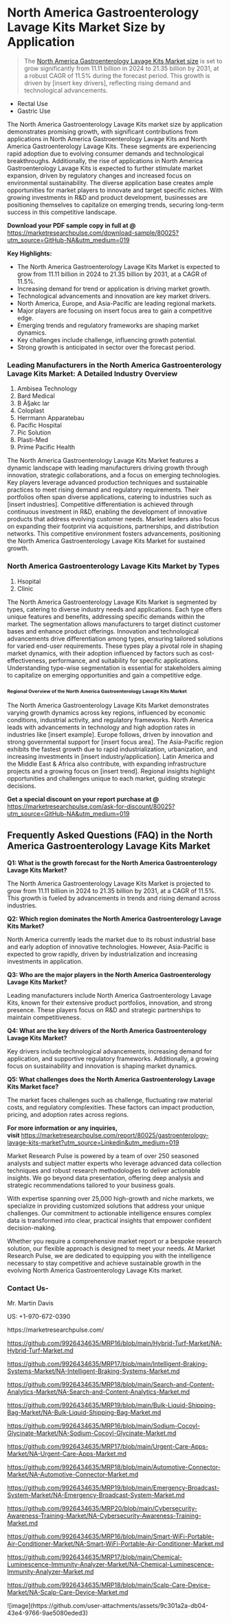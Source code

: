 <h1>North America Gastroenterology Lavage Kits Market&nbsp;Size by Application</h1><blockquote><p>The <a href="https://marketresearchpulse.com/download-sample/80025?utm_source=GitHub-NA&amp;utm_medium=019">North America Gastroenterology Lavage Kits Market size</a> is set to grow significantly from 11.11 billion in 2024 to 21.35 billion by 2031, at a robust CAGR of 11.5% during the forecast period. This growth is driven by [insert key drivers], reflecting rising demand and technological advancements.</p></blockquote><ul><li> Rectal Use<li> Gastric Use</li></ul><p>The North America Gastroenterology Lavage Kits market size by application demonstrates promising growth, with significant contributions from applications in North America Gastroenterology Lavage Kits and North America Gastroenterology Lavage Kits. These segments are experiencing rapid adoption due to evolving consumer demands and technological breakthroughs. Additionally, the rise of applications in North America Gastroenterology Lavage Kits is expected to further stimulate market expansion, driven by regulatory changes and increased focus on environmental sustainability. The diverse application base creates ample opportunities for market players to innovate and target specific niches. With growing investments in R&D and product development, businesses are positioning themselves to capitalize on emerging trends, securing long-term success in this competitive landscape.</p><p><strong>Download your PDF sample copy in full at @ </strong><a href="https://marketresearchpulse.com/download-sample/80025?utm_source=GitHub-NA&amp;utm_medium=019">https://marketresearchpulse.com/download-sample/80025?utm_source=GitHub-NA&amp;utm_medium=019</a></p><p><strong>Key Highlights: </strong></p><ul><li>The North America Gastroenterology Lavage Kits Market is expected to grow from 11.11 billion in 2024 to 21.35 billion by 2031, at a CAGR of 11.5%.</li><li>Increasing demand for trend or application is driving market growth.</li><li>Technological advancements and innovation are key market drivers.</li><li>North America, Europe, and Asia-Pacific are leading regional markets.</li><li>Major players are focusing on insert focus area to gain a competitive edge.</li><li>Emerging trends and regulatory frameworks are shaping market dynamics.</li><li>Key challenges include challenge, influencing growth potential.</li><li>Strong growth is anticipated in sector over the forecast period.</li></ul><h3>Leading Manufacturers in the North America Gastroenterology Lavage Kits Market: A Detailed Industry Overview</h3><ol><li> Ambisea Technology</li><li>Bard Medical</li><li>B Ã§akc lar</li><li>Coloplast</li><li>Herrmann Apparatebau</li><li>Pacific Hospital</li><li>Pic Solution</li><li>Plasti-Med</li><li>Prime Pacific Health</li></ol><div class="flex max-w-full flex-col flex-grow"><div class="min-h-8 text-message flex w-full flex-col items-end gap-2 whitespace-normal break-words [.text-message+&amp;]:mt-5" dir="auto" data-message-author-role="assistant" data-message-id="fd8432e4-4910-450d-b182-61b7bfb0a01f" data-message-model-slug="gpt-4o"><div class="flex w-full flex-col gap-1 empty:hidden first:pt-[3px]"><div class="markdown prose w-full break-words dark:prose-invert light"><p>The North America Gastroenterology Lavage Kits Market features a dynamic landscape with leading manufacturers driving growth through innovation, strategic collaborations, and a focus on emerging technologies. Key players leverage advanced production techniques and sustainable practices to meet rising demand and regulatory requirements. Their portfolios often span diverse applications, catering to industries such as [insert industries]. Competitive differentiation is achieved through continuous investment in R&amp;D, enabling the development of innovative products that address evolving customer needs. Market leaders also focus on expanding their footprint via acquisitions, partnerships, and distribution networks. This competitive environment fosters advancements, positioning the North America Gastroenterology Lavage Kits Market for sustained growth.</p></div></div></div></div><h3>North America Gastroenterology Lavage Kits Market by Types</h3><ol><li> Hsopital<li> Clinic</li></ol><div class="flex max-w-full flex-col flex-grow"><div class="min-h-8 text-message flex w-full flex-col items-end gap-2 whitespace-normal break-words [.text-message+&amp;]:mt-5" dir="auto" data-message-author-role="assistant" data-message-id="084470be-0bb7-4664-bddf-5156b4f41249" data-message-model-slug="gpt-4o-mini"><div class="flex w-full flex-col gap-1 empty:hidden first:pt-[3px]"><div class="markdown prose w-full break-words dark:prose-invert light"><p>The North America Gastroenterology Lavage Kits Market is segmented by types, catering to diverse industry needs and applications. Each type offers unique features and benefits, addressing specific demands within the market. The segmentation allows manufacturers to target distinct customer bases and enhance product offerings. Innovation and technological advancements drive differentiation among types, ensuring tailored solutions for varied end-user requirements. These types play a pivotal role in shaping market dynamics, with their adoption influenced by factors such as cost-effectiveness, performance, and suitability for specific applications. Understanding type-wise segmentation is essential for stakeholders aiming to capitalize on emerging opportunities and gain a competitive edge.</p></div></div></div></div><h3><span style="font-size: 11px;">Regional Overview of the North America Gastroenterology Lavage Kits Market</span></h3><div class="flex max-w-full flex-col flex-grow"><div class="min-h-8 text-message flex w-full flex-col items-end gap-2 whitespace-normal break-words [.text-message+&amp;]:mt-5" dir="auto" data-message-author-role="assistant" data-message-id="e9038762-ce64-4e30-91c9-9bd413514231" data-message-model-slug="gpt-4o-mini"><div class="flex w-full flex-col gap-1 empty:hidden first:pt-[3px]"><div class="markdown prose w-full break-words dark:prose-invert light"><p>The North America Gastroenterology Lavage Kits Market demonstrates varying growth dynamics across key regions, influenced by economic conditions, industrial activity, and regulatory frameworks. North America leads with advancements in technology and high adoption rates in industries like [insert example]. Europe follows, driven by innovation and strong governmental support for [insert focus area]. The Asia-Pacific region exhibits the fastest growth due to rapid industrialization, urbanization, and increasing investments in [insert industry/application]. Latin America and the Middle East &amp; Africa also contribute, with expanding infrastructure projects and a growing focus on [insert trend]. Regional insights highlight opportunities and challenges unique to each market, guiding strategic decisions.</p></div></div></div></div><p><strong>Get a special discount on your report purchase at @ </strong><a href="https://marketresearchpulse.com/ask-for-discount/80025?utm_source=GitHub-NA&amp;utm_medium=019">https://marketresearchpulse.com/ask-for-discount/80025?utm_source=GitHub-NA&amp;utm_medium=019</a></p><h2>Frequently Asked Questions (FAQ) in the North America Gastroenterology Lavage Kits Market</h2><p><strong>Q1: What is the growth forecast for the North America Gastroenterology Lavage Kits Market?</strong></p><p>The North America Gastroenterology Lavage Kits Market is projected to grow from 11.11 billion in 2024 to 21.35 billion by 2031, at a CAGR of 11.5%. This growth is fueled by advancements in trends and rising demand across industries.</p><p><strong>Q2: Which region dominates the North America Gastroenterology Lavage Kits Market?</strong></p><p>North America currently leads the market due to its robust industrial base and early adoption of innovative technologies. However, Asia-Pacific is expected to grow rapidly, driven by industrialization and increasing investments in application.</p><p><strong>Q3: Who are the major players in the North America Gastroenterology Lavage Kits Market?</strong></p><p>Leading manufacturers include North America Gastroenterology Lavage Kits, known for their extensive product portfolios, innovation, and strong presence. These players focus on R&amp;D and strategic partnerships to maintain competitiveness.</p><p><strong>Q4: What are the key drivers of the North America Gastroenterology Lavage Kits Market?</strong></p><p>Key drivers include technological advancements, increasing demand for application, and supportive regulatory frameworks. Additionally, a growing focus on sustainability and innovation is shaping market dynamics.</p><p><strong>Q5: What challenges does the North America Gastroenterology Lavage Kits Market face?</strong></p><p>The market faces challenges such as challenge, fluctuating raw material costs, and regulatory complexities. These factors can impact production, pricing, and adoption rates across regions.</p><p><strong>For more information or any inquiries, visit&nbsp;</strong><a href="https://marketresearchpulse.com/report/80025/gastroenterology-lavage-kits-market?utm_source=Linkedin&utm_medium=019">https://marketresearchpulse.com/report/80025/gastroenterology-lavage-kits-market?utm_source=Linkedin&utm_medium=019</a></p><p>Market Research Pulse is powered by a team of over 250 seasoned analysts and subject matter experts who leverage advanced data collection techniques and robust research methodologies to deliver actionable insights. We go beyond data presentation, offering deep analysis and strategic recommendations tailored to your business goals.</p><p>With expertise spanning over 25,000 high-growth and niche markets, we specialize in providing customized solutions that address your unique challenges. Our commitment to actionable intelligence ensures complex data is transformed into clear, practical insights that empower confident decision-making.</p><p>Whether you require a comprehensive market report or a bespoke research solution, our flexible approach is designed to meet your needs. At Market Research Pulse, we are dedicated to equipping you with the intelligence necessary to stay competitive and achieve sustainable growth in the evolving North America Gastroenterology Lavage Kits market.</p><h3><strong>Contact Us-</strong></h3><p>Mr. Martin Davis</p><p>US: +1-970-672-0390</p><p>https://marketresearchpulse.com/</p><p><a href="https://github.com/9926434635/MRP16/blob/main/Hybrid-Turf-Market/NA-Hybrid-Turf-Market.md">https://github.com/9926434635/MRP16/blob/main/Hybrid-Turf-Market/NA-Hybrid-Turf-Market.md</a></p><p><a href="https://github.com/9926434635/MRP17/blob/main/Intelligent-Braking-Systems-Market/NA-Intelligent-Braking-Systems-Market.md">https://github.com/9926434635/MRP17/blob/main/Intelligent-Braking-Systems-Market/NA-Intelligent-Braking-Systems-Market.md</a></p><p><a href="https://github.com/9926434635/MRP18/blob/main/Search-and-Content-Analytics-Market/NA-Search-and-Content-Analytics-Market.md">https://github.com/9926434635/MRP18/blob/main/Search-and-Content-Analytics-Market/NA-Search-and-Content-Analytics-Market.md</a></p><p><a href="https://github.com/9926434635/MRP19/blob/main/Bulk-Liquid-Shipping-Bag-Market/NA-Bulk-Liquid-Shipping-Bag-Market.md">https://github.com/9926434635/MRP19/blob/main/Bulk-Liquid-Shipping-Bag-Market/NA-Bulk-Liquid-Shipping-Bag-Market.md</a></p><p><a href="https://github.com/9926434635/MRP16/blob/main/Sodium-Cocoyl-Glycinate-Market/NA-Sodium-Cocoyl-Glycinate-Market.md">https://github.com/9926434635/MRP16/blob/main/Sodium-Cocoyl-Glycinate-Market/NA-Sodium-Cocoyl-Glycinate-Market.md</a></p><p><a href="https://github.com/9926434635/MRP17/blob/main/Urgent-Care-Apps-Market/NA-Urgent-Care-Apps-Market.md">https://github.com/9926434635/MRP17/blob/main/Urgent-Care-Apps-Market/NA-Urgent-Care-Apps-Market.md</a></p><p><a href="https://github.com/9926434635/MRP18/blob/main/Automotive-Connector-Market/NA-Automotive-Connector-Market.md">https://github.com/9926434635/MRP18/blob/main/Automotive-Connector-Market/NA-Automotive-Connector-Market.md</a></p><p><a href="https://github.com/9926434635/MRP19/blob/main/Emergency-Broadcast-System-Market/NA-Emergency-Broadcast-System-Market.md">https://github.com/9926434635/MRP19/blob/main/Emergency-Broadcast-System-Market/NA-Emergency-Broadcast-System-Market.md</a></p><p><a href="https://github.com/9926434635/MRP20/blob/main/Cybersecurity-Awareness-Training-Market/NA-Cybersecurity-Awareness-Training-Market.md">https://github.com/9926434635/MRP20/blob/main/Cybersecurity-Awareness-Training-Market/NA-Cybersecurity-Awareness-Training-Market.md</a></p><p><a href="https://github.com/9926434635/MRP16/blob/main/Smart-WiFi-Portable-Air-Conditioner-Market/NA-Smart-WiFi-Portable-Air-Conditioner-Market.md">https://github.com/9926434635/MRP16/blob/main/Smart-WiFi-Portable-Air-Conditioner-Market/NA-Smart-WiFi-Portable-Air-Conditioner-Market.md</a></p><p><a href="https://github.com/9926434635/MRP17/blob/main/Chemical-Luminescence-Immunity-Analyzer-Market/NA-Chemical-Luminescence-Immunity-Analyzer-Market.md">https://github.com/9926434635/MRP17/blob/main/Chemical-Luminescence-Immunity-Analyzer-Market/NA-Chemical-Luminescence-Immunity-Analyzer-Market.md</a></p><p><a href="https://github.com/9926434635/MRP18/blob/main/Scalp-Care-Device-Market/NA-Scalp-Care-Device-Market.md">https://github.com/9926434635/MRP18/blob/main/Scalp-Care-Device-Market/NA-Scalp-Care-Device-Market.md</a></p>
![image](https://github.com/user-attachments/assets/9c301a2a-db04-43e4-9766-9ae5080eded3)

